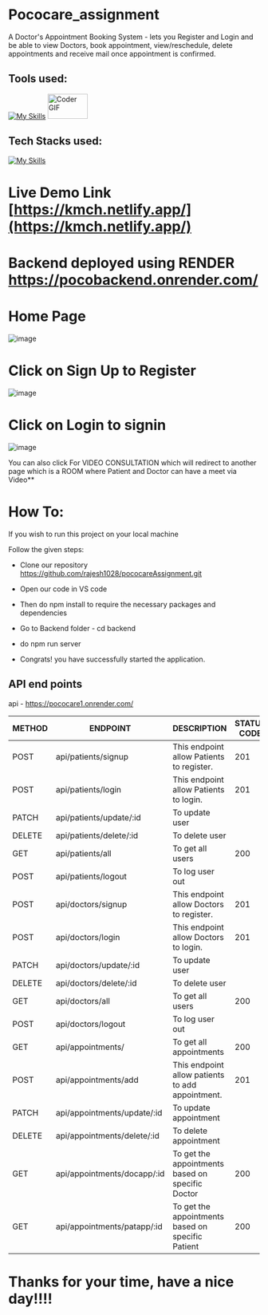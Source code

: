 # Pococare_assignment

A Doctor's Appointment Booking System - lets you Register and Login and be able to view Doctors, book appointment, view/reschedule, delete appointments and receive mail once appointment is confirmed.


## Tools used:
[![My Skills](https://skillicons.dev/icons?i=vercel,github)](https://skillicons.dev)
<img alt="Coder GIF" height=50 width=80 src="https://www.w3schools.com/whatis/img_npm.jpg" />


## Tech Stacks used:
[![My Skills](https://skillicons.dev/icons?i=js,nodejs,express,mongodb,html,css)](https://skillicons.dev)


# Live Demo Link [https://kmch.netlify.app/](https://kmch.netlify.app/)

# Backend deployed using RENDER https://pocobackend.onrender.com/

# Home Page
![image](https://github.com/rajesh1028/pococareAssignment/frontend/images/assets/indexpage)

# Click on Sign Up to Register
![image](https://github.com/rajesh1028/pococareAssignment/frontend/images/assets/indexpage)

# Click on Login to signin
![image](https://github.com/rajesh1028/pococareAssignment/frontend/images/assets/indexpage)


 You can also click For VIDEO CONSULTATION which will redirect to another page which is a ROOM where Patient and Doctor can have a meet via Video**


# How To:

If you wish to run this project on your local machine

Follow the given steps:

* Clone our repository https://github.com/rajesh1028/pococareAssignment.git

* Open our code in VS code

* Then do npm install to require the necessary packages and dependencies

* Go to Backend folder - cd backend

* do npm run server

* Congrats! you have successfully started the application.

## API end points

api - https://pococare1.onrender.com/


| METHOD | ENDPOINT | DESCRIPTION | STATUS CODE |
| --- | --- | --- | --- |
| POST | api/patients/signup | This endpoint allow Patients to register. | 201 |
| POST | api/patients/login | This endpoint allow Patients to login. | 201 |
| PATCH | api/patients/update/:id | To update user
| DELETE | api/patients/delete/:id | To delete user
| GET | api/patients/all | To get all users | 200
| POST | api/patients/logout | To log user out
| POST | api/doctors/signup | This endpoint allow Doctors to register. | 201 |
| POST | api/doctors/login | This endpoint allow Doctors to login. | 201 |
| PATCH | api/doctors/update/:id | To update user
| DELETE | api/doctors/delete/:id | To delete user
| GET | api/doctors/all | To get all users | 200
| POST | api/doctors/logout | To log user out
| GET | api/appointments/ | To get all appointments | 200
| POST | api/appointments/add | This endpoint allow patients to add appointment. | 201 |
| PATCH | api/appointments/update/:id | To update appointment
| DELETE | api/appointments/delete/:id | To delete appointment
| GET | api/appointments/docapp/:id | To get the appointments based on specific Doctor | 200
| GET | api/appointments/patapp/:id | To get the appointments based on specific Patient | 200






# Thanks for your time, have a nice day!!!!




